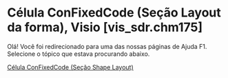 
# Célula ConFixedCode (Seção Layout da forma), Visio [vis_sdr.chm175]

Olá! Você foi redirecionado para uma das nossas páginas de Ajuda F1. Selecione o tópico que estava procurando abaixo.

[Célula ConFixedCode (Seção Shape Layout)](http://msdn.microsoft.com/library/8e7c9080-7ef1-0696-a3d2-d8f57ea5ab9b%28Office.15%29.aspx)
